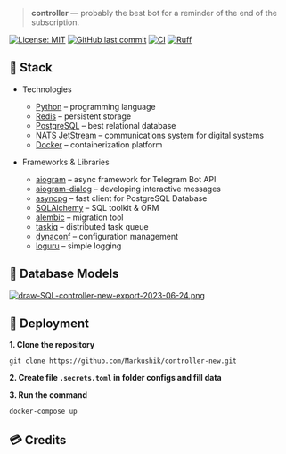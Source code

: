 > **controller** — probably the best bot for a reminder of the end of the subscription.

[![License: MIT](https://img.shields.io/badge/License-MIT-007EC7.svg?style=flat-square)](https://opensource.org/licenses/MIT)
[![GitHub last commit](https://img.shields.io/github/last-commit/Markushik/controller-new.svg?style=flat-square)](https://github.com/Markushik/controller-new)
[![CI](https://github.com/Markushik/controller-new/actions/workflows/CI.yaml/badge.svg?style=flat-square)](https://github.com/Markushik/controller-new/actions)
[![Ruff](https://img.shields.io/endpoint?url=https://raw.githubusercontent.com/charliermarsh/ruff/main/assets/badge/v2.json?style=flat-square)](https://github.com/astral-sh/ruff)

## 🚀 Stack

- Technologies

  * [Python](https://www.python.org/) – programming language
  * [Redis](https://redis.io/) – persistent storage
  * [PostgreSQL](https://www.postgresql.org/) – best relational database
  * [NATS JetStream](https://nats.io/) – communications system for digital systems
  * [Docker](https://www.docker.com/) – containerization platform

- Frameworks & Libraries

  * [aiogram](https://github.com/aiogram/aiogram) – async framework for Telegram Bot API
  * [aiogram-dialog](https://github.com/Tishka17/aiogram_dialog) – developing interactive messages
  * [asyncpg](https://github.com/MagicStack/asyncpg) – fast client for PostgreSQL Database
  * [SQLAlchemy](https://github.com/sqlalchemy/sqlalchemy) – SQL toolkit & ORM
  * [alembic](https://github.com/sqlalchemy/alembic) – migration tool
  * [taskiq](https://github.com/taskiq-python/taskiq) – distributed task queue
  * [dynaconf](https://github.com/dynaconf/dynaconf) – configuration management
  * [loguru](https://github.com/Delgan/loguru) – simple logging

## 🐘 Database Models

[![draw-SQL-controller-new-export-2023-06-24.png](https://i.postimg.cc/dV4hPNdG/draw-SQL-controller-new-export-2023-06-24.png)](https://postimg.cc/fVSzYK8b)

## 🐋 Deployment

**1. Clone the repository**
```angular2html
git clone https://github.com/Markushik/controller-new.git
```

**2. Create file `.secrets.toml` in folder configs and fill data**

**3. Run the command**
```angular2html
docker-compose up
```

## 💳 Credits
